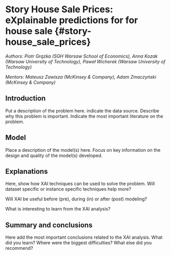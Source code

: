 # Story House Sale Prices: eXplainable predictions for for house sale {#story-house_sale_prices}

*Authors: Piotr Grązka (SGH Warsaw School of Economics), Anna Kozak (Warsaw University of Technology), Paweł Wicherek (Warsaw University of Technology)*

*Mentors: Mateusz Zawisza (McKinsey & Company), Adam Zmaczyński (McKinsey & Company)*

## Introduction 

Put a description of the problem here. indicate the data source. Describe why this problem is important. Indicate the most important literature on the problem.

## Model 

Place a description of the model(s) here. Focus on key information on the design and quality of the model(s) developed.

## Explanations

Here, show how XAI techniques can be used to solve the problem.
Will dataset specific or instance specific techniques help more?

Will XAI be useful before (pre), during (in) or after (post) modeling?

What is interesting to learn from the XAI analysis?


## Summary and conclusions 

Here add the most important conclusions related to the XAI analysis.
What did you learn? 
Where were the biggest difficulties?
What else did you recommend?

